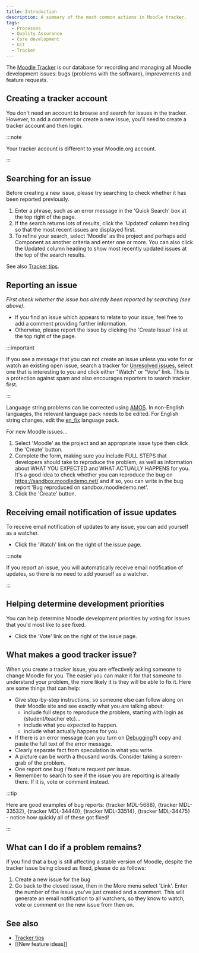 ```yaml
---
title: Introduction
description: A summary of the most common actions in Moodle tracker.
tags:
  - Processes
  - Quality Assurance
  - Core development
  - Git
  - Tracker
---
```


The [Moodle Tracker](http://tracker.moodle.org/) is our database for recording and managing all Moodle development issues: bugs (problems with the software), improvements and feature requests.

## Creating a tracker account

You don't need an account to browse and search for issues in the tracker. However, to add a comment or create a new issue, you'll need to create a tracker account and then login.

:::note

Your tracker account is different to your Moodle.org account.

:::

## Searching for an issue

Before creating a new issue, please try searching to check whether it has been reported previously.

1. Enter a phrase, such as an error message in the 'Quick Search' box at the top right of the page.
2. If the search returns lots of results, click the 'Updated' column heading so that the most recent issues are displayed first.
3. To refine your search, select 'Moodle' as the project and perhaps add Component as another criteria and enter one or more. You can also click the Updated column heading to show most recently updated issues at the top of the search results.

See also [Tracker tips](./tracker/tips).


## Reporting an issue

*First check whether the issue has already been reported by searching (see above).*

- If you find an issue which appears to relate to your issue, feel free to add a comment providing further information.
- Otherwise, please report the issue by clicking the 'Create Issue' link at the top right of the page.

:::important

If you see a message that you can not create an issue unless you vote for or watch an existing open issue, search a tracker for [Unresolved issues](https://tracker.moodle.org/issues/?jql=project%20%3D%20MDL%20AND%20resolution%20%3D%20Unresolved), select one that is interesting to you and click either "Watch" or "Vote" link. This is a protection against spam and also encourages reporters to search tracker first.

:::

Language string problems can be corrected using [AMOS](http://docs.moodle.org/en/AMOS). In non-English languages, the relevant language pack needs to be edited. For English string changes, edit the [en_fix](http://docs.moodle.org/en/AMOS#Suggesting_improvements_to_English_language_strings) language pack.

For new Moodle issues...

1. Select 'Moodle' as the project and an appropriate issue type then click the 'Create' button.
2. Complete the form, making sure you include FULL STEPS that developers should take to reproduce the problem, as well as information about WHAT YOU EXPECTED and WHAT ACTUALLY HAPPENS for you. It's a good idea to check whether you can reproduce the bug on https://sandbox.moodledemo.net/ and if so, you can write in the bug report 'Bug reproduced on sandbox.moodledemo.net'.
3. Click the 'Create' button.

## Receiving email notification of issue updates

To receive email notification of updates to any issue, you can add yourself as a watcher.

- Click the 'Watch' link on the right of the issue page.

:::note

If you report an issue, you will automatically receive email notification of updates, so there is no need to add yourself as a watcher.

:::


## Helping determine development priorities
You can help determine Moodle development priorities by voting for issues that you'd most like to see fixed.

- Click the 'Vote' link on the right of the issue page.

## What makes a good tracker issue?

When you create a tracker issue, you are effectively asking someone to change Moodle for you. The easier you can make it for that someone to understand your problem, the more likely it is they will be able to fix it. Here are some things that can help:

- Give step-by-step instructions, so someone else can follow along on their Moodle site and see exactly what you are talking about:
  - include full steps to reproduce the problem, starting with login as (student/teacher etc)...
  - include what you expected to happen.
  - include what actually happens for you.
- If there is an error message (can you turn on [Debugging](http://docs.moodle.org/en/Debugging)?) copy and paste the full text of the error message.
- Clearly separate fact from speculation in what you write.
- A picture can be worth a thousand words. Consider taking a screen-grab of the problem.
- One report one bug / feature request per issue.
- Remember to search to see if the issue you are reporting is already there. If it is, vote or comment instead.

:::tip

Here are good examples of bug reports: {tracker MDL-5688}, {tracker MDL-33532}, {tracker MDL-34440}, {tracker MDL-33514}, {tracker MDL-34475} - notice how quickly all of these got fixed!

:::

## What can I do if a problem remains?

If you find that a bug is still affecting a stable version of Moodle, despite the tracker issue being closed as fixed, please do as follows:

1. Create a new issue for the bug
2. Go back to the closed issue, then in the More menu select 'Link'. Enter the number of the issue you've just created and a comment. This will generate an email notification to all watchers, so they know to watch, vote or comment on the new issue from then on.


## See also

- [Tracker tips](./tracker/tips)
- [[New feature ideas]]
